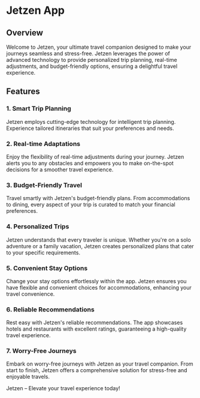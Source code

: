 # Jetzen App

## Overview

Welcome to Jetzen, your ultimate travel companion designed to make your journeys seamless and stress-free. Jetzen leverages the power of advanced technology to provide personalized trip planning, real-time adjustments, and budget-friendly options, ensuring a delightful travel experience.

## Features

### 1. Smart Trip Planning

Jetzen employs cutting-edge technology for intelligent trip planning. Experience tailored itineraries that suit your preferences and needs.

### 2. Real-time Adaptations

Enjoy the flexibility of real-time adjustments during your journey. Jetzen alerts you to any obstacles and empowers you to make on-the-spot decisions for a smoother travel experience.

### 3. Budget-Friendly Travel

Travel smartly with Jetzen's budget-friendly plans. From accommodations to dining, every aspect of your trip is curated to match your financial preferences.

### 4. Personalized Trips

Jetzen understands that every traveler is unique. Whether you're on a solo adventure or a family vacation, Jetzen creates personalized plans that cater to your specific requirements.

### 5. Convenient Stay Options

Change your stay options effortlessly within the app. Jetzen ensures you have flexible and convenient choices for accommodations, enhancing your travel convenience.

### 6. Reliable Recommendations

Rest easy with Jetzen's reliable recommendations. The app showcases hotels and restaurants with excellent ratings, guaranteeing a high-quality travel experience.

### 7. Worry-Free Journeys

Embark on worry-free journeys with Jetzen as your travel companion. From start to finish, Jetzen offers a comprehensive solution for stress-free and enjoyable travels.



Jetzen – Elevate your travel experience today!
